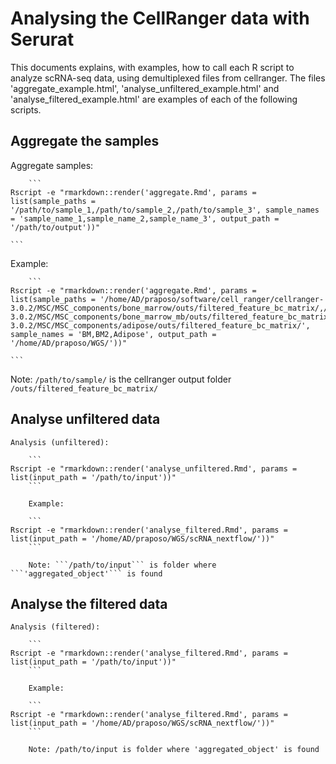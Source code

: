 # Analysing the CellRanger data with Serurat


This documents explains, with examples, how to call each R script to analyze scRNA-seq data, using demultiplexed files from cellranger.
The files 'aggregate_example.html', 'analyse_unfiltered_example.html' and 'analyse_filtered_example.html' are examples of each of the following scripts.

## Aggregate the samples

Aggregate samples:

		```
    Rscript -e "rmarkdown::render('aggregate.Rmd', params = list(sample_paths = '/path/to/sample_1,/path/to/sample_2,/path/to/sample_3', sample_names = 'sample_name_1,sample_name_2,sample_name_3', output_path = '/path/to/output'))"

    ```

Example:

		```
    Rscript -e "rmarkdown::render('aggregate.Rmd', params = list(sample_paths = '/home/AD/praposo/software/cell_ranger/cellranger-3.0.2/MSC/MSC_components/bone_marrow/outs/filtered_feature_bc_matrix/,/home/AD/praposo/software/cell_ranger/cellranger-3.0.2/MSC/MSC_components/bone_marrow_mb/outs/filtered_feature_bc_matrix/,/home/AD/praposo/software/cell_ranger/cellranger-3.0.2/MSC/MSC_components/adipose/outs/filtered_feature_bc_matrix/', sample_names = 'BM,BM2,Adipose', output_path = '/home/AD/praposo/WGS/'))"

    ```

Note: ```/path/to/sample/``` is the cellranger output folder ```/outs/filtered_feature_bc_matrix/```

## Analyse unfiltered data

	Analysis (unfiltered):

		```
    Rscript -e "rmarkdown::render('analyse_unfiltered.Rmd', params = list(input_path = '/path/to/input'))"
		```

		Example:

		```
    Rscript -e "rmarkdown::render('analyse_filtered.Rmd', params = list(input_path = '/home/AD/praposo/WGS/scRNA_nextflow/'))"
		```

		Note: ```/path/to/input``` is folder where ```'aggregated_object'``` is found

## Analyse the filtered data

	Analysis (filtered):

		```
    Rscript -e "rmarkdown::render('analyse_filtered.Rmd', params = list(input_path = '/path/to/input'))"
		```

		Example:
    
		```
    Rscript -e "rmarkdown::render('analyse_filtered.Rmd', params = list(input_path = '/home/AD/praposo/WGS/scRNA_nextflow/'))"
		```

		Note: /path/to/input is folder where 'aggregated_object' is found
